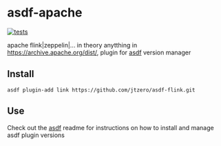 # asdf-apache

[![tests](https://github.com/jtzero/asdf-apache/workflows/tests/badge.svg)](https://github.com/jtzero/asdf-apache/actions)

apache flink|zeppelin|... in theory anytthing in https://archive.apache.org/dist/, plugin for [asdf](https://github.com/asdf-vm/asdf) version manager

## Install

```
asdf plugin-add link https://github.com/jtzero/asdf-flink.git
```

## Use

Check out the [asdf](https://github.com/asdf-vm/asdf) readme for instructions on how to install and manage asdf plugin versions
